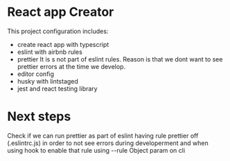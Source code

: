 # React app Creator

This project configuration includes:
- create react app with typescript
- eslint with airbnb rules
- prettier 
  It is s not part of eslint rules. Reason is that we dont want to see prettier errors  at the time we develop. 
- editor config
- husky with lintstaged
- jest and react testing library


# Next steps

Check if we can run prettier as part of eslint having rule  prettier off (.eslintrc.js) in order to not see errors during developerment and when using hook to enable that rule using --rule Object param on cli

